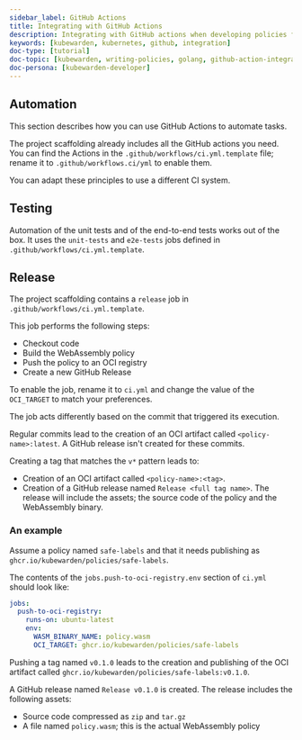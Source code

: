 ```yaml
---
sidebar_label: GitHub Actions
title: Integrating with GitHub Actions
description: Integrating with GitHub actions when developing policies for Kubewarden in Go.
keywords: [kubewarden, kubernetes, github, integration]
doc-type: [tutorial]
doc-topic: [kubewarden, writing-policies, golang, github-action-integration]
doc-persona: [kubewarden-developer]
---
```


## Automation

This section describes how you can use GitHub Actions to automate tasks.

The project scaffolding already includes all the GitHub actions you need.
You can find the Actions in the `.github/workflows/ci.yml.template` file;
rename it to `.github/workflows.ci/yml` to enable them.

You can adapt these principles to use a different CI system.

## Testing

Automation of the unit tests and of the end-to-end tests works out of the box.
It uses the `unit-tests` and `e2e-tests` jobs defined in `.github/workflows/ci.yml.template`.

## Release

The project scaffolding contains a `release` job in `.github/workflows/ci.yml.template`.

This job performs the following steps:

- Checkout code
- Build the WebAssembly policy
- Push the policy to an OCI registry
- Create a new GitHub Release

To enable the job, rename it to `ci.yml` and change the value of the `OCI_TARGET` to match your preferences.

The job acts differently based on the commit that triggered its execution.

Regular commits lead to the creation of an OCI artifact called `<policy-name>:latest`.
A GitHub release isn't created for these commits.

Creating a tag that matches the `v*` pattern leads to:

- Creation of an OCI artifact called `<policy-name>:<tag>`.
- Creation of a GitHub release named `Release <full tag name>`.
The release will include the assets; the source code of the policy and the WebAssembly binary.

### An example

Assume a policy named `safe-labels` and that it needs
publishing as `ghcr.io/kubewarden/policies/safe-labels`.

The contents of the `jobs.push-to-oci-registry.env` section of `ci.yml` should
look like:

```yaml
jobs:
  push-to-oci-registry:
    runs-on: ubuntu-latest
    env:
      WASM_BINARY_NAME: policy.wasm
      OCI_TARGET: ghcr.io/kubewarden/policies/safe-labels
```

Pushing a tag named `v0.1.0` leads to the creation and publishing of the
OCI artifact called `ghcr.io/kubewarden/policies/safe-labels:v0.1.0`.

A GitHub release named `Release v0.1.0` is created.
The release includes the following assets:

- Source code compressed as `zip` and `tar.gz`
- A file named `policy.wasm`; this is the actual WebAssembly policy
